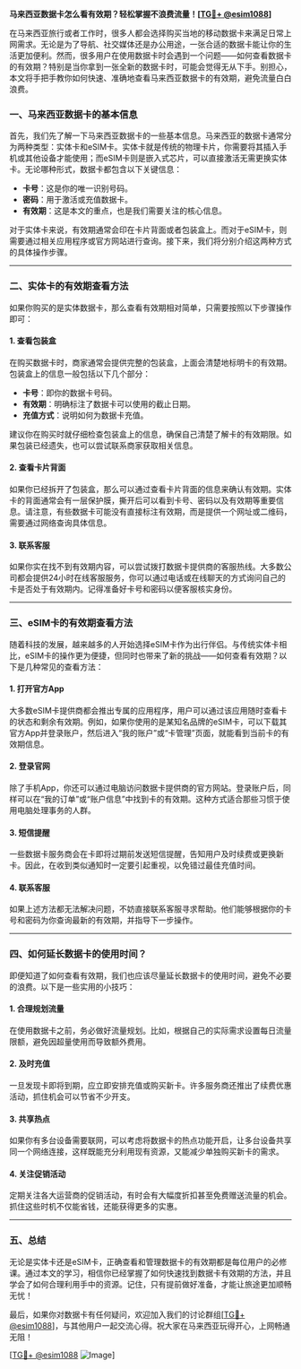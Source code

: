 **马来西亚数据卡怎么看有效期？轻松掌握不浪费流量！[[TG💪+ @esim1088](https://t.me/s/esim1088)]**

在马来西亚旅行或者工作时，很多人都会选择购买当地的移动数据卡来满足日常上网需求。无论是为了导航、社交媒体还是办公用途，一张合适的数据卡能让你的生活更加便利。然而，很多用户在使用数据卡时会遇到一个问题——如何查看数据卡的有效期？特别是当你拿到一张全新的数据卡时，可能会觉得无从下手。别担心，本文将手把手教你如何快速、准确地查看马来西亚数据卡的有效期，避免流量白白浪费。

### **一、马来西亚数据卡的基本信息**

首先，我们先了解一下马来西亚数据卡的一些基本信息。马来西亚的数据卡通常分为两种类型：实体卡和eSIM卡。实体卡就是传统的物理卡片，你需要将其插入手机或其他设备才能使用；而eSIM卡则是嵌入式芯片，可以直接激活无需更换实体卡。无论哪种形式，数据卡都包含以下关键信息：

- **卡号**：这是你的唯一识别号码。
- **密码**：用于激活或充值数据卡。
- **有效期**：这是本文的重点，也是我们需要关注的核心信息。

对于实体卡来说，有效期通常会印在卡片背面或者包装盒上。而对于eSIM卡，则需要通过相关应用程序或官方网站进行查询。接下来，我们将分别介绍这两种方式的具体操作步骤。

---

### **二、实体卡的有效期查看方法**

如果你购买的是实体数据卡，那么查看有效期相对简单，只需要按照以下步骤操作即可：

#### **1. 查看包装盒**
在购买数据卡时，商家通常会提供完整的包装盒，上面会清楚地标明卡的有效期。包装盒上的信息一般包括以下几个部分：
- **卡号**：即你的数据卡号码。
- **有效期**：明确标注了数据卡可以使用的截止日期。
- **充值方式**：说明如何为数据卡充值。

建议你在购买时就仔细检查包装盒上的信息，确保自己清楚了解卡的有效期限。如果包装已经遗失，也可以尝试联系商家获取相关信息。

#### **2. 查看卡片背面**
如果你已经拆开了包装盒，那么可以通过查看卡片背面的信息来确认有效期。实体卡的背面通常会有一层保护膜，撕开后可以看到卡号、密码以及有效期等重要信息。请注意，有些数据卡可能没有直接标注有效期，而是提供一个网址或二维码，需要通过网络查询具体信息。

#### **3. 联系客服**
如果你实在找不到有效期内容，可以尝试拨打数据卡提供商的客服热线。大多数公司都会提供24小时在线客服服务，你可以通过电话或在线聊天的方式询问自己的卡是否处于有效期内。记得准备好卡号和密码以便客服核实身份。

---

### **三、eSIM卡的有效期查看方法**

随着科技的发展，越来越多的人开始选择eSIM卡作为出行伴侣。与传统实体卡相比，eSIM卡的操作更为便捷，但同时也带来了新的挑战——如何查看有效期？以下是几种常见的查看方法：

#### **1. 打开官方App**
大多数eSIM卡提供商都会推出专属的应用程序，用户可以通过该应用随时查看卡的状态和剩余有效期。例如，如果你使用的是某知名品牌的eSIM卡，可以下载其官方App并登录账户，然后进入“我的账户”或“卡管理”页面，就能看到当前卡的有效期信息。

#### **2. 登录官网**
除了手机App，你还可以通过电脑访问数据卡提供商的官方网站。登录账户后，同样可以在“我的订单”或“账户信息”中找到卡的有效期。这种方式适合那些习惯于使用电脑处理事务的人群。

#### **3. 短信提醒**
一些数据卡服务商会在卡即将过期前发送短信提醒，告知用户及时续费或更换新卡。因此，在收到类似通知时一定要引起重视，以免错过最佳充值时间。

#### **4. 联系客服**
如果上述方法都无法解决问题，不妨直接联系客服寻求帮助。他们能够根据你的卡号和密码为你查询最新的有效期，并指导下一步操作。

---

### **四、如何延长数据卡的使用时间？**

即便知道了如何查看有效期，我们也应该尽量延长数据卡的使用时间，避免不必要的浪费。以下是一些实用的小技巧：

#### **1. 合理规划流量**
在使用数据卡之前，务必做好流量规划。比如，根据自己的实际需求设置每日流量限额，避免因超量使用而导致额外费用。

#### **2. 及时充值**
一旦发现卡即将到期，应立即安排充值或购买新卡。许多服务商还推出了续费优惠活动，抓住机会可以节省不少开支。

#### **3. 共享热点**
如果你有多台设备需要联网，可以考虑将数据卡的热点功能开启，让多台设备共享同一个网络连接，这样既能充分利用现有资源，又能减少单独购买新卡的需求。

#### **4. 关注促销活动**
定期关注各大运营商的促销活动，有时会有大幅度折扣甚至免费赠送流量的机会。抓住这些时机不仅能省钱，还能获得更多的实惠。

---

### **五、总结**

无论是实体卡还是eSIM卡，正确查看和管理数据卡的有效期都是每位用户的必修课。通过本文的学习，相信你已经掌握了如何快速找到数据卡有效期的方法，并且学会了如何合理利用手中的资源。记住，只有提前做好准备，才能让旅途更加顺畅无忧！

最后，如果你对数据卡有任何疑问，欢迎加入我们的讨论群组[[TG💪+ @esim1088](https://t.me/s/esim1088)]，与其他用户一起交流心得。祝大家在马来西亚玩得开心，上网畅通无阻！

[[TG💪+ @esim1088](https://t.me/s/esim1088) ![Image](https://i.postimg.cc/4NQfJmqS/Snipaste-2025-05-13-00-14-12.png)]